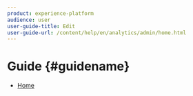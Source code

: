 ```yaml
---
product: experience-platform
audience: user
user-guide-title: Edit
user-guide-url: /content/help/en/analytics/admin/home.html
---
```


# Guide {#guidename}

+ [Home](home.md)
